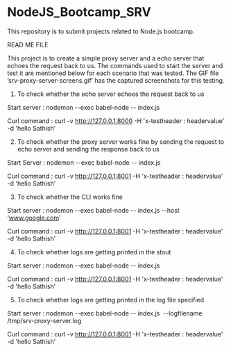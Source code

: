 # NodeJS_Bootcamp_SRV
This repository is to submit projects related to Node.js bootcamp.

READ ME FILE

This project is to create a simple proxy server and a echo server that echoes the request back to us. The commands used to start the server and test it are mentioned below for each scenario that was tested. The GIF file ’srv-proxy-server-screens.gif’ has the captured screenshots for this testing.

1) To check whether the echo server echoes the request back to us

Start server : nodemon --exec babel-node -- index.js

Curl command : curl -v http://127.0.0.1:8000 -H 'x-testheader : headervalue' -d 'hello Sathish’

2) To check whether the proxy server works fine by sending the request to echo server and sending the response back to us

Start Server : nodemon --exec babel-node -- index.js

Curl command : curl -v http://127.0.0.1:8001 -H 'x-testheader : headervalue' -d 'hello Sathish’

3) To check whether the CLI works fine

Start server : nodemon --exec babel-node -- index.js --host ‘www.google.com'

Curl command : curl -v http://127.0.0.1:8001 -H 'x-testheader : headervalue' -d 'hello Sathish’

4) To check whether logs are getting printed in the stout

Start server : nodemon --exec babel-node -- index.js

Curl command : curl -v http://127.0.0.1:8001 -H 'x-testheader : headervalue' -d 'hello Sathish’

5) To check whether logs are getting printed in the log file specified

Start server : nodemon --exec babel-node -- index.js  --logfilename /tmp/srv-proxy-server.log

Curl command : curl -v http://127.0.0.1:8001 -H 'x-testheader : headervalue' -d 'hello Sathish’

